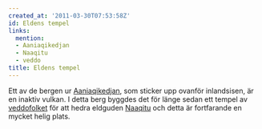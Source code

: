 ```yaml
---
created_at: '2011-03-30T07:53:58Z'
id: Eldens tempel
links:
  mention:
  - Aaniaqikedjan
  - Naaqitu
  - veddo
title: Eldens tempel
---
```


Ett av de bergen ur [Aaniaqikedjan], som sticker upp ovanför inlandsisen, är en inaktiv vulkan. I
detta berg byggdes det för länge sedan ett tempel av [veddofolket] för att hedra eldguden [Naaqitu]
och detta är fortfarande en mycket helig plats.

  [Aaniaqikedjan]: Aaniaqikedjan
  [veddofolket]: veddo
  [Naaqitu]: Naaqitu